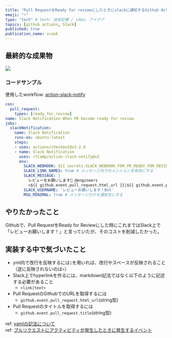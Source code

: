 ```yaml
---
title: "Pull RequestをReady for reviewにしたときにslackに通知するGithub Actions"
emoji: "⚡️"
type: "tech" # tech: 技術記事 / idea: アイデア
topics: [github actions, Slack]
published: true
publication_name: vcook
---
```


## 最終的な成果物
![](https://storage.googleapis.com/zenn-user-upload/43b614a366da-20230527.png)

### コードサンプル
使用したworkflow: [action-slack-notify](https://github.com/rtCamp/action-slack-notify)

```yml
con:
  pull_request:
    types: [ready_for_review]
name: Slack Notification When PR become ready for review
jobs:
  slackNotification:
    name: Slack Notification
    runs-on: ubuntu-latest
    steps:
    - uses: actions/checkout@v2.2.0
    - name: Slack Notification
      uses: rtCamp/action-slack-notify@v2
      env:
        SLACK_WEBHOOK: ${{ secrets.SLACK_WEBHOOK_FOR_PR_READY_FOR_REVIEW }} # あらかじめGithubのSettingにてSecretsを設定しておこう
        SLACK_LINK_NAMES: true # メッセージ内でのメンションを有効にする
        SLACK_MESSAGE: |
          レビューをお願いします🙏 @engineers
          <${{ github.event.pull_request.html_url }}|${{ github.event.pull_request.title }}>
        SLACK_USERNAME: 'レビューお願いします！Bot'
        MSG_MINIMAL: true # メッセージだけを通知文にする
```

## やりたかったこと
Githubで、Pull RequestをReady for Reviewにした時にこれまではSlack上で「レビューお願いします！」と言っていたが、そのコストを削減したかった。


## 実装する中で気づいたこと

- yml内で改行を反映するには`|`を用いれば、改行やスペースが反映されること（逆に反映されないのは`>`）
- Slack上でhyperlinkを作るには、markdown記法ではなく以下のように記述する必要があること
  - `<link|text>`
- Pull RequestのGithubでのURLを取得するには
  - `github.event.pull_request.html_url`(string型)
- Pull Requestのタイトルを取得するには
  - `github.event.pull_request.title`(string型)

ref: [yamlの記法について](https://docs.ansible.com/ansible/latest/reference_appendices/YAMLSyntax.html#yaml-basics)  
ref: [プルリクエストにアクティビティが発生したときに発生するイベント](https://docs.github.com/ja/webhooks-and-events/webhooks/webhook-events-and-payloads#pull_request)
